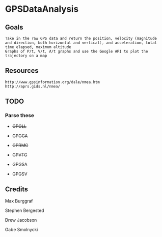 # GPSDataAnalysis

## Goals
	Take in the raw GPS data and return the position, velocity (magnitude and direction, both horizontal and vertical), and acceleration, total time elapsed, maximum altitude
	Graphs of P/t, V/t, A/t graphs and use the Google API to plot the trajectory on a map

## Resources
	http://www.gpsinformation.org/dale/nmea.htm
	http://aprs.gids.nl/nmea/

## TODO
### Parse these

* ~~GPGLL~~

* ~~GPGGA~~

* ~~GPRMC~~

* ~~GPVTG~~

* GPGSA

* GPGSV

## Credits
Max Burggraf

Stephen Bergested

Drew Jacobson

Gabe Smolnycki

